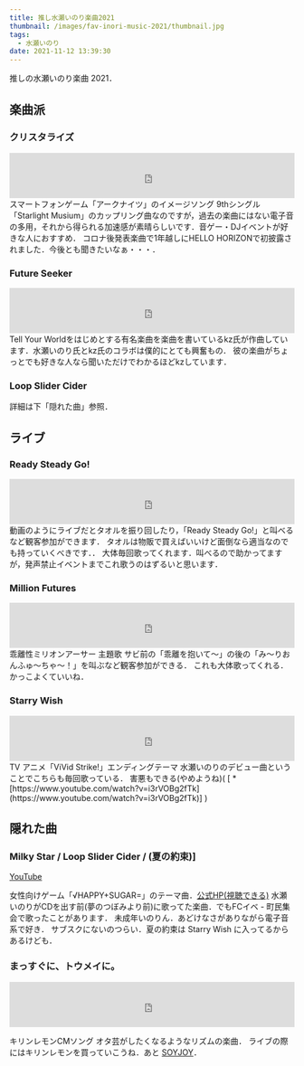 ```yaml
---
title: 推し水瀬いのり楽曲2021
thumbnail: /images/fav-inori-music-2021/thumbnail.jpg
tags:
  - 水瀬いのり
date: 2021-11-12 13:39:30
---
```



推しの水瀬いのり楽曲 2021．
<!-- more -->

## 楽曲派

### クリスタライズ

<iframe src="https://open.spotify.com/embed/track/1Upx0jgN8fU8DDerhHYyQe" width="100%" height="80" frameBorder="0" allowtransparency="true" allow="encrypted-media"></iframe>
スマートフォンゲーム「アークナイツ」のイメージソング
9thシングル「Starlight Musium」のカップリング曲なのですが，過去の楽曲にはない電子音の多用，それから得られる加速感が素晴らしいです．音ゲー・DJイベントが好きな人におすすめ．
コロナ後発表楽曲で1年越しにHELLO HORIZONで初披露されました．今後とも聞きたいなぁ・・・．



### Future Seeker

<iframe src="https://open.spotify.com/embed/track/4wtXNIH6zHJXp96K8lAMA0" width="100%" height="80" frameBorder="0" allowtransparency="true" allow="encrypted-media"></iframe>
Tell Your Worldをはじめとする有名楽曲を楽曲を書いているkz氏が作曲しています．水瀬いのり氏とkz氏のコラボは僕的にとても興奮もの．
彼の楽曲がちょっとでも好きな人なら聞いただけでわかるほどkzしています．

### Loop Slider Cider

詳細は下「隠れた曲」参照．

## ライブ

### Ready Steady Go!

<iframe src="https://open.spotify.com/embed/track/4WHBEowThZOHkuBxElmgvs" width="100%" height="80" frameBorder="0" allowtransparency="true" allow="encrypted-media"></iframe>
動画のようにライブだとタオルを振り回したり，「Ready Steady Go!」と叫べるなど観客参加ができます．
タオルは物販で買えばいいけど面倒なら適当なのでも持っていくべきです．．
大体毎回歌ってくれます．叫べるので助かってますが，発声禁止イベントまでこれ歌うのはずるいと思います．

### Million Futures

<iframe src="https://open.spotify.com/embed/track/3GhnITO3CPm3gfkFxbRH6O" width="100%" height="80" frameBorder="0" allowtransparency="true" allow="encrypted-media"></iframe>
乖離性ミリオンアーサー 主題歌
サビ前の「乖離を抱いて～」の後の「み～りおんふゅ～ちゃ～！」を叫ぶなど観客参加ができる．
これも大体歌ってくれる．かっこよくていいね．

### Starry Wish

<iframe src="https://open.spotify.com/embed/track/7LPtEFbEVTKLXvSh2qUv3E" width="100%" height="80" frameBorder="0" allowtransparency="true" allow="encrypted-media"></iframe>
TV アニメ「ViVid Strike!」エンディングテーマ
水瀬いのりのデビュー曲ということでこちらも毎回歌っている．
害悪もできる(やめようね)( [ * [https://www.youtube.com/watch?v=i3rVOBg2fTk](https://www.youtube.com/watch?v=i3rVOBg2fTk)]  )

## 隠れた曲

### Milky Star / Loop Slider Cider / (夏の約束)]

[YouTube](https://www.youtube.com/watch?v=yLjqw5c5qsA)

女性向けゲーム「√HAPPY+SUGAR=」のテーマ曲．[公式HP(視聴できる)](http://rejetweb.jp/hsd/)
水瀬いのりがCDを出す前(夢のつぼみより前)に歌ってた楽曲．でもFCイベ - 町民集会で歌ったことがあります．
未成年いのりん．あどけなさがありながら電子音系で好き．
サブスクにないのつらい．夏の約束は Starry Wish に入ってるからあるけども．

### まっすぐに、トウメイに。

<iframe src="https://open.spotify.com/embed/track/22MIaknWHb88NLg3Lqz6yD" width="100%" height="80" frameBorder="0" allowtransparency="true" allow="encrypted-media"></iframe>

キリンレモンCMソング
オタ芸がしたくなるようなリズムの楽曲．
ライブの際にはキリンレモンを買っていこうね．あと [SOYJOY](https://www.youtube.com/watch?v=TZEeyifmk4Q)．
